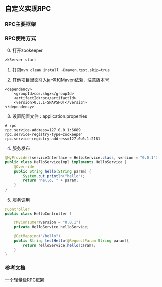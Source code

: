 ## 自定义实现RPC

### RPC主要框架




### RPC使用方式
0. 打开zookeeper
```text
zkServer start
```

1. 打包```mvn clean install -Dmaven.test.skip=true```

2. 其他项目里面引入jar包和Maven依赖，注意版本号

```text
<dependency>
    <groupId>com.shgx</groupId>
    <artifactId>rpc</artifactId>
    <version>0.0.1-SNAPSHOT</version>
</dependency>
```

3. 设置配置文件：application.properties
```text
# rpc
rpc.service-address=127.0.0.1:6689
rpc.service-registry-type=zookeeper
rpc.service-registry-address=127.0.0.1:2181
```

4. 服务发布

```java
@MyProvider(serviceInterface = HelloService.class, version = "0.0.1")
public class HelloServiceImpl implements HelloService {
    @Override
    public String hello(String param) {
        System.out.println("hello");
        return "hello, " + param;
    }
}
```

5. 服务调用

```java
@Controller
public class HelloController {

    @MyConsumer(version = "0.0.1")
    private HelloService helloService;

    @GetMapping("/hello")
    public String testHello(@RequestParam String param){
        return helloService.hello(param);
    }
}
```

### 参考文档

[一个轻量级RPC框架](https://www.cnblogs.com/luxiaoxun/p/5272384.html)
